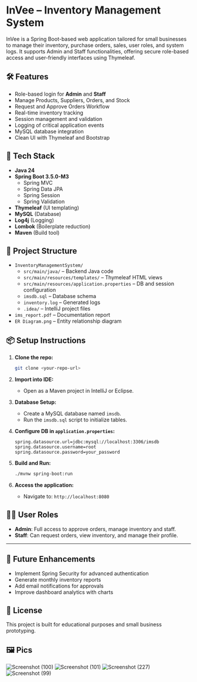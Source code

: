 # InVee – Inventory Management System

InVee is a Spring Boot-based web application tailored for small businesses to manage their inventory, purchase orders, sales, user roles, and system logs. It supports Admin and Staff functionalities, offering secure role-based access and user-friendly interfaces using Thymeleaf.

## 🛠️ Features

- Role-based login for **Admin** and **Staff**
- Manage Products, Suppliers, Orders, and Stock
- Request and Approve Orders Workflow
- Real-time inventory tracking
- Session management and validation
- Logging of critical application events
- MySQL database integration
- Clean UI with Thymeleaf and Bootstrap

## 🚀 Tech Stack

- **Java 24**
- **Spring Boot 3.5.0-M3**
  - Spring MVC
  - Spring Data JPA
  - Spring Session
  - Spring Validation
- **Thymeleaf** (UI templating)
- **MySQL** (Database)
- **Log4j** (Logging)
- **Lombok** (Boilerplate reduction)
- **Maven** (Build tool)

## 🧾 Project Structure

- `InventoryManagementSystem/`
  - `src/main/java/` – Backend Java code
  - `src/main/resources/templates/` – Thymeleaf HTML views
  - `src/main/resources/application.properties` – DB and session configuration
  - `imsdb.sql` – Database schema
  - `inventory.log` – Generated logs
  - `.idea/` – IntelliJ project files
- `ims_report.pdf` – Documentation report
- `ER Diagram.png` – Entity relationship diagram

## 📦 Setup Instructions

1. **Clone the repo:**
   ```bash
   git clone <your-repo-url>
   ```

2. **Import into IDE:**
   - Open as a Maven project in IntelliJ or Eclipse.

3. **Database Setup:**
   - Create a MySQL database named `imsdb`.
   - Run the `imsdb.sql` script to initialize tables.

4. **Configure DB in `application.properties`:**
   ```properties
   spring.datasource.url=jdbc:mysql://localhost:3306/imsdb
   spring.datasource.username=root
   spring.datasource.password=your_password
   ```

5. **Build and Run:**
   ```bash
   ./mvnw spring-boot:run
   ```

6. **Access the application:**
   - Navigate to: `http://localhost:8080`

## 🧑‍💼 User Roles

- **Admin**: Full access to approve orders, manage inventory and staff.
- **Staff**: Can request orders, view inventory, and manage their profile.


---

## 🧠 Future Enhancements

- Implement Spring Security for advanced authentication
- Generate monthly inventory reports
- Add email notifications for approvals
- Improve dashboard analytics with charts

## 📄 License

This project is built for educational purposes and small business prototyping.


## 🖼️ Pics

![Screenshot (100)](https://github.com/user-attachments/assets/cf046ff7-cecb-4469-99e8-2f58116e6d8f)
![Screenshot (101)](https://github.com/user-attachments/assets/8a3cf9b3-78ed-4328-8992-54108f773fd5)
![Screenshot (227)](https://github.com/user-attachments/assets/b269a44f-4f7c-4196-b570-3877f4a47cdb)
![Screenshot (99)](https://github.com/user-attachments/assets/acb4a502-3a8c-4606-a243-d8be41559e14)
